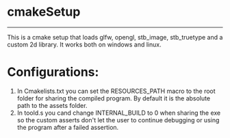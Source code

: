 # cmakeSetup

---

This is a cmake setup that loads glfw, opengl, stb_image, stb_truetype and a custom 2d library. It works both on windows and linux.


# Configurations:

  1. In Cmakelists.txt you can set the RESOURCES_PATH macro to the root folder for sharing the compiled program. By default it is the absolute path to the assets folder.
  2. In toold.s you cand change INTERNAL_BUILD to 0 when sharing the exe so the custom asserts don't let the user to continue debugging or using the program after a failed assertion.
